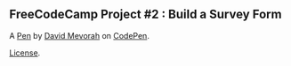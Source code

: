 FreeCodeCamp Project #2 : Build a Survey Form
---------------------------------------------


A [Pen](https://codepen.io/mevorahde/pen/mjZobp) by [David Mevorah](https://codepen.io/mevorahde) on [CodePen](https://codepen.io).

[License](https://codepen.io/mevorahde/pen/mjZobp/license).